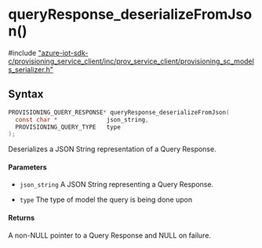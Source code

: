 # queryResponse_deserializeFromJson()

\#include ["azure-iot-sdk-c/provisioning_service_client/inc/prov_service_client/provisioning_sc_models_serializer.h"](../iot-c-ref-provisioning-sc-models-serializer-h.md)  

## Syntax

```C
PROVISIONING_QUERY_RESPONSE* queryResponse_deserializeFromJson(
  const char *             	json_string,
  PROVISIONING_QUERY_TYPE  	type
);

```

Deserializes a JSON String representation of a Query Response.

#### Parameters
* `json_string` A JSON String representing a Query Response. 

* `type` The type of model the query is being done upon

#### Returns
A non-NULL pointer to a Query Response and NULL on failure.

